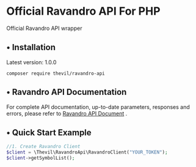 # Official Ravandro API For PHP
Official Ravandro API wrapper 

## • Installation

Latest version: 1.0.0

`composer require thevil/ravandro-api`

## • Ravandro API Documentation

For complete API documentation, up-to-date parameters, responses and errors, please refer to  [Ravandro API Document](https://ravandro.com/api-document) .

## • Quick Start Example

```php
//1. Create Ravandro Client
$client = \Thevil\RavandroApi\RavandroClient("YOUR_TOKEN");
$client->getSymbolList();

```